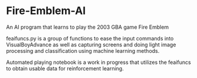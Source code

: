 # Fire-Emblem-AI
An AI program that learns to play the 2003 GBA game Fire Emblem

feaifuncs.py is a group of functions to ease the input commands into VisualBoyAdvance as well as capturing screens and doing light image processing and classification using machine learning methods.

Automated playing notebook is a work in progress that utilizes the feaifuncs to obtain usable data for reinforcement learning.
